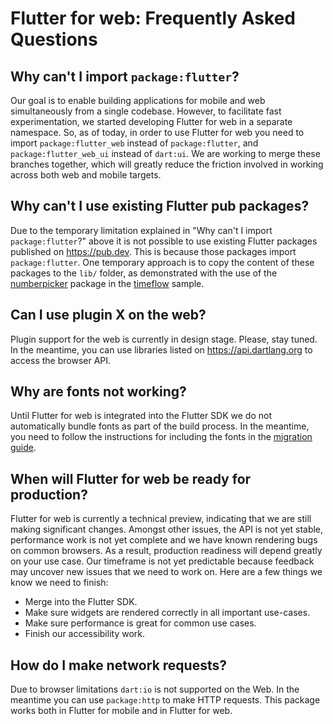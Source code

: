 # Flutter for web: Frequently Asked Questions

## Why can't I import `package:flutter`?

Our goal is to enable building applications for mobile and web simultaneously
from a single codebase. However, to facilitate fast experimentation, we started
developing Flutter for web in a separate namespace. So, as of today, in order
to use Flutter for web you need to import `package:flutter_web` instead of
`package:flutter`, and `package:flutter_web_ui` instead of `dart:ui`. We are
working to merge these branches together, which will greatly reduce the friction
involved in working across both web and mobile targets.

## Why can't I use existing Flutter pub packages?

Due to the temporary limitation explained in "Why can't I import
`package:flutter`?" above it is not possible to use existing Flutter packages
published on https://pub.dev. This is because those packages import
`package:flutter`. One temporary approach is to copy the content of these
packages to the `lib/` folder, as demonstrated with the use of the
[numberpicker](https://pub.dev/packages/numberpicker) package in the
[timeflow](https://github.com/flutter/samples/tree/master/web/timeflow/lib)
sample.

## Can I use plugin X on the web?

Plugin support for the web is currently in design stage. Please, stay tuned. In
the meantime, you can use libraries listed on https://api.dartlang.org to access
the browser API.

## Why are fonts not working?

Until Flutter for web is integrated into the Flutter SDK we do not automatically
bundle fonts as part of the build process. In the meantime, you need to follow
the instructions for including the fonts in the
[migration guide](https://github.com/flutter/flutter_web/blob/master/docs/migration_guide.md).

## When will Flutter for web be ready for production?

Flutter for web is currently a technical preview, indicating that we are still
making significant changes. Amongst other issues, the API is not yet stable,
performance work is not yet complete and we have known rendering bugs on common
browsers. As a result, production readiness will depend greatly on your use
case. Our timeframe is not yet predictable because feedback may uncover new
issues that we need to work on. Here are a few things we know we need to finish:

- Merge into the Flutter SDK.
- Make sure widgets are rendered correctly in all important use-cases.
- Make sure performance is great for common use cases.
- Finish our accessibility work.

## How do I make network requests?

Due to browser limitations `dart:io` is not supported on the Web. In the
meantime you can use `package:http` to make HTTP requests. This package works
both in Flutter for mobile and in Flutter for web.
